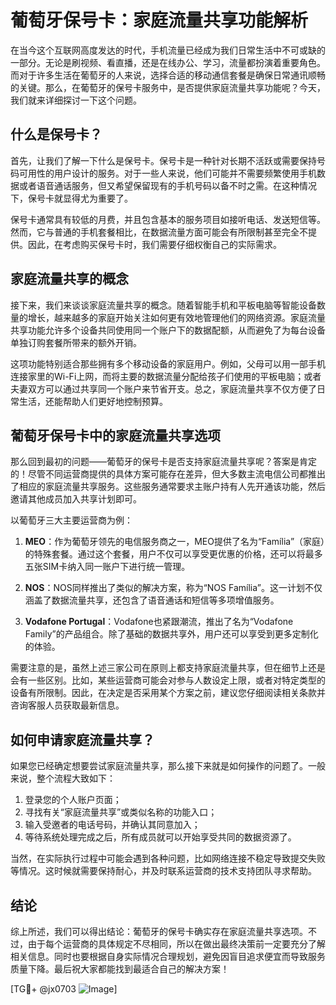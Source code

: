 # 葡萄牙保号卡：家庭流量共享功能解析

在当今这个互联网高度发达的时代，手机流量已经成为我们日常生活中不可或缺的一部分。无论是刷视频、看直播，还是在线办公、学习，流量都扮演着重要角色。而对于许多生活在葡萄牙的人来说，选择合适的移动通信套餐是确保日常通讯顺畅的关键。那么，在葡萄牙的保号卡服务中，是否提供家庭流量共享功能呢？今天，我们就来详细探讨一下这个问题。

## 什么是保号卡？

首先，让我们了解一下什么是保号卡。保号卡是一种针对长期不活跃或需要保持号码可用性的用户设计的服务。对于一些人来说，他们可能并不需要频繁使用手机数据或者语音通话服务，但又希望保留现有的手机号码以备不时之需。在这种情况下，保号卡就显得尤为重要了。

保号卡通常具有较低的月费，并且包含基本的服务项目如接听电话、发送短信等。然而，它与普通的手机套餐相比，在数据流量方面可能会有所限制甚至完全不提供。因此，在考虑购买保号卡时，我们需要仔细权衡自己的实际需求。

## 家庭流量共享的概念

接下来，我们来谈谈家庭流量共享的概念。随着智能手机和平板电脑等智能设备数量的增长，越来越多的家庭开始关注如何更有效地管理他们的网络资源。家庭流量共享功能允许多个设备共同使用同一个账户下的数据配额，从而避免了为每台设备单独订购套餐所带来的额外开销。

这项功能特别适合那些拥有多个移动设备的家庭用户。例如，父母可以用一部手机连接家里的Wi-Fi上网，而将主要的数据流量分配给孩子们使用的平板电脑；或者夫妻双方可以通过共享同一个账户来节省开支。总之，家庭流量共享不仅方便了日常生活，还能帮助人们更好地控制预算。

## 葡萄牙保号卡中的家庭流量共享选项

那么回到最初的问题——葡萄牙的保号卡是否支持家庭流量共享呢？答案是肯定的！尽管不同运营商提供的具体方案可能存在差异，但大多数主流电信公司都推出了相应的家庭流量共享服务。这些服务通常要求主账户持有人先开通该功能，然后邀请其他成员加入共享计划即可。

以葡萄牙三大主要运营商为例：

1. **MEO**：作为葡萄牙领先的电信服务商之一，MEO提供了名为“Família”（家庭）的特殊套餐。通过这个套餐，用户不仅可以享受更优惠的价格，还可以将最多五张SIM卡纳入同一账户下进行统一管理。
   
2. **NOS**：NOS同样推出了类似的解决方案，称为“NOS Família”。这一计划不仅涵盖了数据流量共享，还包含了语音通话和短信等多项增值服务。

3. **Vodafone Portugal**：Vodafone也紧跟潮流，推出了名为“Vodafone Family”的产品组合。除了基础的数据共享外，用户还可以享受到更多定制化的体验。

需要注意的是，虽然上述三家公司在原则上都支持家庭流量共享，但在细节上还是会有一些区别。比如，某些运营商可能会对参与人数设定上限，或者对特定类型的设备有所限制。因此，在决定是否采用某个方案之前，建议您仔细阅读相关条款并咨询客服人员获取最新信息。

## 如何申请家庭流量共享？

如果您已经确定想要尝试家庭流量共享，那么接下来就是如何操作的问题了。一般来说，整个流程大致如下：

1. 登录您的个人账户页面；
2. 寻找有关“家庭流量共享”或类似名称的功能入口；
3. 输入受邀者的电话号码，并确认其同意加入；
4. 等待系统处理完成之后，所有成员就可以开始享受共同的数据资源了。

当然，在实际执行过程中可能会遇到各种问题，比如网络连接不稳定导致提交失败等情况。这时候就需要保持耐心，并及时联系运营商的技术支持团队寻求帮助。

## 结论

综上所述，我们可以得出结论：葡萄牙的保号卡确实存在家庭流量共享选项。不过，由于每个运营商的具体规定不尽相同，所以在做出最终决策前一定要充分了解相关信息。同时也要根据自身实际情况合理规划，避免因盲目追求便宜而导致服务质量下降。最后祝大家都能找到最适合自己的解决方案！

[TG💪+ @jx0703 ![Image](https://github.com/user-attachments/assets/dbca1d08-cadb-493c-b0ec-ad6f7a83f270)]